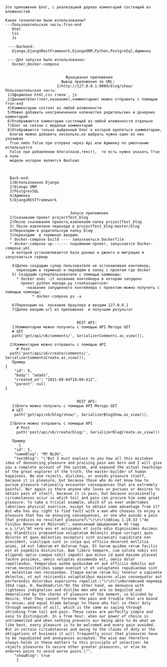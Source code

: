     Это приложение Блог, с реализацией дерево коментарий состоящий из вложеностей

    Какие технологии были использованны?
    ---Пользовательская часть:fron-end
       Html
       Css
       Js

     ----Backend:
       Django,DjangoRestFramework,DjangoORM,Python,PostgreSql,Админка

     ----Для запуска было использованно:
       Docker,Docker-compose
 

                               Функцианал приложения
                             Вывод приложения по URL:
                           1)http://127.0.0.1:8000/blog/show/
    Пользовательская часть:
     1)Оформлено html,css стили , js
     2)Данные(блог(тект,название),комментарии) можно отправить с помощью fron-end
     4)Комментарии состоят из любой вложенности
     5)Можно добавить неограниченное количество родительских и дочерних коментарий
     6)Отображаются коментарии состоящий из любой вложенности отдельно
     7)Блог не связан с моделью комментарий
     8)Отображаются только выбранный блог к которой крепяться комментарии,
      блогов можно добавить несколько,но выбрать нужно один из них указывая
      True либо false при отпрвке через Api или Админку по умолчанию используется
      False при добавлении блога(назв,текст),  то есть нужно указать True в полк
      модели которое является Boolean


      
      Back-end:
      1)Использованно Django 
      2)Django ORM
      3)PostgresSQL
      4)Админка
      5)DjangoRESTframework
                                 

                                 Запуск приложения
      1)Скачиваем проект projectTest_blog
      2)После скачивания проекта,извлекаем папку projectTest_blog
      3) После извлечени переходи в projectTest_blog-master/blog 
      4)Переходим в родительскую папку blog
      3)переходим  в терминал вводим:
      * docker-compose build ---- запускаеться Dockerfile
      * docker-compose up------- поднимаем проект, запускается Docker-compose.yml
       в которой устанавливается база данных и джанго и миграции и запускаеться сервер

       4)Далее создадим супер пользователя не остонавливая контейнер, 
         переходим в терминал и перейдём в папку с проетом где docker 
       5) Создадим суперпользователя с помощью комманды:
         * docker exec -it название контейнера в котором запущено
           проект python manage.py createsuperuser
             -название запущенного контейнера с проектом можно получить с помощью комонды:
                * docker-compose ps -a
          
       6)Переходим на  посковик браузера и вводим 127.0.0.1 
       7)Далее вводим url из приложения  и получаем результат


                                    REST API:
       1)Комментарии можно получить с помощью API Методо GET
       # GET
       path('get/api/v6/comments/', SerializerComments.as_view()),

      2)Комментарии можно отправить с помощью API
         # Post
      path('post/api/v6/create/comments/', SerializerCommentsCreate.as_view()),
       Пример
    {
        "id": 9,
        "body": "adads",
        "created_on": "2021-08-04T18:04:41Z",
        "parent": null
    }


                                    REST API:
       1)Блоги можно получить с помощью API Методо GET
       # GET
        path('get/api/v6/blog/show/', SerializerBlogShow.as_view()),

      2)Блоги можно отправить с помощью API
         # Post
         path('post/api/v6/create/blog/', SerializerBlogCreate.as_view())

       Пример
          {
        "id": 5,
        "nameBlog": "MY BLOG",
        "textBlog": "\"But I must explain to you how all this mistaken idea of denouncing pleasure and praising pain was born and I will give you a complete account of the system, and expound the actual teachings of the great explorer of the truth, the master-builder of human happiness. No one rejects, dislikes, or avoids pleasure itself, because it is pleasure, but because those who do not know how to pursue pleasure rationally encounter consequences that are extremely painful. Nor again is there anyone who loves or pursues or desires to obtain pain of itself, because it is pain, but because occasionally circumstances occur in which toil and pain can procure him some great pleasure. To take a trivial example, which of us ever undertakes laborious physical exercise, except to obtain some advantage from it? But who has any right to find fault with a man who chooses to enjoy a pleasure that has no annoying consequences, or one who avoids a pain that produces no resultant pleasure?\"\r\n\r\nАбзац 1.10.33 \"de Finibus Bonorum et Malorum\", написанный Цицероном в 45 году н.э.\r\n\"At vero eos et accusamus et iusto odio dignissimos ducimus qui blanditiis praesentium voluptatum deleniti atque corrupti quos dolores et quas molestias excepturi sint occaecati cupiditate non provident, similique sunt in culpa qui officia deserunt mollitia animi, id est laborum et dolorum fuga. Et harum quidem rerum facilis est et expedita distinctio. Nam libero tempore, cum soluta nobis est eligendi optio cumque nihil impedit quo minus id quod maxime placeat facere possimus, omnis voluptas assumenda est, omnis dolor repellendus. Temporibus autem quibusdam et aut officiis debitis aut rerum necessitatibus saepe eveniet ut et voluptates repudiandae sint et molestiae non recusandae. Itaque earum rerum hic tenetur a sapiente delectus, ut aut reiciendis voluptatibus maiores alias consequatur aut perferendis doloribus asperiores repellat.\"\r\n\r\nАнглийский перевод 1914 года, H. Rackham\r\n\"On the other hand, we denounce with righteous indignation and dislike men who are so beguiled and demoralized by the charms of pleasure of the moment, so blinded by desire, that they cannot foresee the pain and trouble that are bound to ensue; and equal blame belongs to those who fail in their duty through weakness of will, which is the same as saying through shrinking from toil and pain. These cases are perfectly simple and easy to distinguish. In a free hour, when our power of choice is untrammelled and when nothing prevents our being able to do what we like best, every pleasure is to be welcomed and every pain avoided. But in certain circumstances and owing to the claims of duty or the obligations of business it will frequently occur that pleasures have to be repudiated and annoyances accepted. The wise man therefore always holds in these matters to this principle of selection: he rejects pleasures to secure other greater pleasures, or else he endures pains to avoid worse pains.\"",
        "showBlog": true
         }
      
                                  